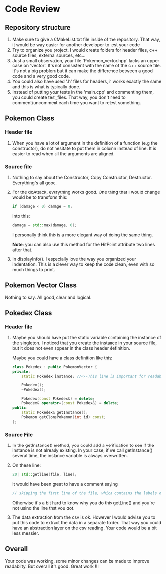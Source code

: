 # Code Review


## Repository structure

1. Make sure to give a CMakeList.txt file inside of the repository. That way, it would be way easier for another developer to test your code
2. Try to organize you project. I would create folders for header files, c++ source files, external sources, etc...
3. Just a small observation, your file 'Pokemon_vector.hpp' lacks an upper case on 'vector'. It's not consistent with the name of the c++ source file. It's not a big problem but it can make the difference between a good code and a very good code.
4. You could also have used '.h' files for headers, it works exactly the same and this is what is typically done.
5. Instead of putting your tests in the 'main.cpp' and commenting them, you could create test_files. That way, you don't need to comment/uncomment each time you want to retest something.

## Pokemon Class

### Header file

1. When you have a lot of argument in the definition of a function (e.g the constructor), do not hesitate to put them in column instead of line. It is easier to read when all the arguments are aligned. 

### Source file

1. Nothing to say about the Constructor, Copy Constructor, Destructor. Everything's all good.
2. For the doAttack, everything works good. One thing that I would change would be to transform this:
    ```cpp
    if (damage < 0) damage = 0;
    ```
    into this:
    ```cpp
    damage = std::max(damage, 0);
    ```
    I personally think this is a more elegant way of doing the same thing.

    **Note**: you can also use this method for the HitPoint attribute two lines after that.
3. In displayInfo(). I especially love the way you organized your indentation. This is a clever way to keep the code clean, even with so much things to print.

## Pokemon Vector Class

Nothing to say. All good, clear and logical.

## Pokedex Class

### Header file

1. Maybe you should have put the static variable containing the instance of the singleton. I noticed that you create the instance in your source file, but it does not even appear in the class header definition.

    Maybe you could have a class definition like this:
    ```cpp
    class Pokedex : public PokemonVector {
    private:
        static Pokedex instance; //<--This line is important for readability

        Pokedex();
        ~Pokedex();

        Pokedex(const Pokedex&) = delete;
        Pokedex& operator=(const Pokedex&) = delete;
    public:
        static Pokedex& getInstance();
        Pokemon getClonePokemon(int id) const;
    };
    ```


### Source File

1. In the getInstance() method, you could add a verification to see if the instance is not already existing. In your case, if we call getInstance() several time, the instance variable is always overwritten.

2. On these line:
    ```cpp
    20| std::getline(file, line);
    ```
    it would have been great to have a comment saying
    ```cpp
    // skipping the first line of the file, which contains the labels of the columns
    ```
    Otherwise it's a bit hard to know why you do this getLine() and you're not using the line that you got.
3. The data extraction from the csv is ok. However I would advise you to put this code to extract the data in a separate folder. That way you could have an abstraction layer on the csv reading. Your code would be a bit less messier.


## Overall

Your code was working, some minor changes can be made to improve readabilty. But overall it's good. Great work !!!

